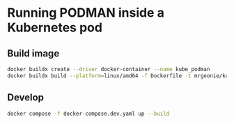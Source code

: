 # Running PODMAN inside a Kubernetes pod

## Build image

```bash
docker buildx create --driver docker-container --name kube_podman
docker buildx build --platform=linux/amd64 -f Dockerfile -t mrgoonie/kube-podman:1 --cache-from=type=registry,ref=mrgoonie/kube-podman --builder kube_podman .
```

## Develop

```bash
docker compose -f docker-compose.dev.yaml up --build
```